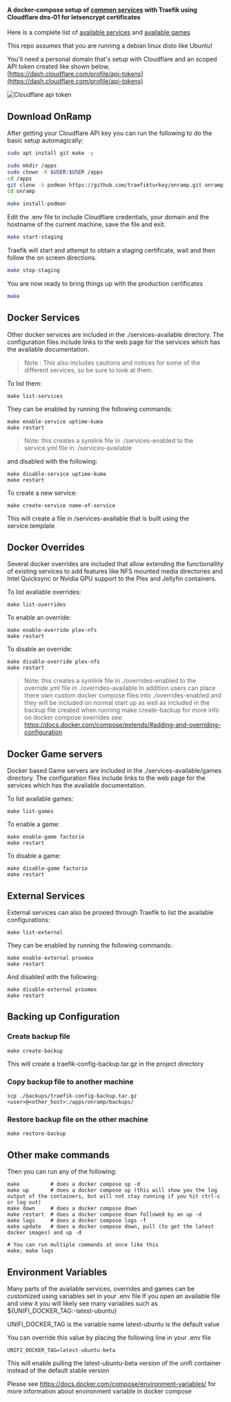 
#### A docker-compose setup of [common services](SERVICES.md) with Traefik using Cloudflare dns-01 for letsencrypt certificates

Here is a complete list of [available services](SERVICES.md) and [available games](SERVICES.md#available-games)

This repo assumes that you are running a debian linux disto like Ubuntu!

You'll need a personal domain that's setup with Cloudflare
and an scoped API token created like shown below, [https://dash.cloudflare.com/profile/api-tokens](https://dash.cloudflare.com/profile/api-tokens) 

![Cloudflare api token](https://raw.githubusercontent.com/traefikturkey/onramp/master/documentation/assets/read%2Bedit-token.png "Cloudflare api token")

## Download OnRamp

After getting your Cloudflare API key
you can run the following to do the basic setup automagically:

```bash
sudo apt install git make -y

sudo mkdir /apps
sudo chown -R $USER:$USER /apps
cd /apps
git clone -b podman https://github.com/traefikturkey/onramp.git onramp
cd onramp

make install-podman
```

Edit the .env file to include Cloudflare credentials, your domain and the hostname of the current machine, save the file and exit. 

```bash
make start-staging
```

Traefik will start and attempt to obtain a staging certificate, wait and then follow the on screen directions.

```bash
make stop-staging
```

You are now ready to bring things up with the production certificates

```bash
make
```

## Docker Services

Other docker services are included in the ./services-available directory.
The configuration files include links to the web page for the services which has 
the available documentation.

> Note : This also includes cautions and notices for some of the different services, so be sure to look at them.

To list them:
```
make list-services
```

They can be enabled by running the following commands:

```
make enable-service uptime-kuma
make restart
```
> Note: this creates a symlink file in ./services-enabled to the service.yml file in ./services-available

and disabled with the following:
```
make disable-service uptime-kuma
make restart
```

To create a new service:
```
make create-service name-of-service
```

This will create a file in /services-available that is built using the service.template



## Docker Overrides

Several docker overrides are included that allow extending the functionallity of existing services to add features like NFS mounted media directories and Intel Quicksync or Nvidia GPU support to the Plex and Jellyfin containers.

To list avaliable overrides:
```
make list-overrides
```

To enable an override:
```
make enable-override plex-nfs
make restart
```

To disable an override:
```
make disable-override plex-nfs
make restart
```
> Note: this creates a symlink file in ./overrides-enabled to the override.yml file in ./overrides-available
> In addition users can place there own custom docker compose files into ./overrides-enabled and they will be included on normal start up 
> as well as included in the backup file created when running make create-backup
> for more info on docker compose overrides see: https://docs.docker.com/compose/extends/#adding-and-overriding-configuration

## Docker Game servers

Docker based Game servers are included in the ./services-available/games directory.
The configuration files include links to the web page for the services which has 
the available documentation.

To list available games:
```
make list-games
```

To enable a game:
```
make enable-game factorio
make restart
```

To disable a game:
```
make disable-game factorio
make restart
```

## External Services
External services can also be proxied through Traefik to list the available configurations:

```
make list-external
```

They can be enabled by running the following commands:

```
make enable-external proxmox
make restart
```

And disabled with the following:
```
make disable-external proxmox
make restart
```
## Backing up Configuration

### Create backup file
```
make create-backup
```
This will create a traefik-config-backup.tar.gz in the project directory

### Copy backup file to another machine
```
scp ./backups/traefik-config-backup.tar.gz <user>@<other_host>:/apps/onramp/backups/
```

### Restore backup file on the other machine
```
make restore-backup
```

## Other make commands

Then you can run any of the following:

```
make          # does a docker compose up -d
make up       # does a docker compose up (this will show you the log output of the containers, but will not stay running if you hit ctrl-c or log out)
make down     # does a docker compose down
make restart  # does a docker compose down followed by an up -d
make logs     # does a docker compose logs -f
make update   # does a docker compose down, pull (to get the latest docker images) and up -d

# You can run multiple commands at once like this
make; make logs
```
## Environment Variables

Many parts of the available services, overrides and games can be customized using variables set in your .env file
If you open an available file and view it you will likely see many variables such as ${UNIFI_DOCKER_TAG:-latest-ubuntu}

UNIFI_DOCKER_TAG is the variable name 
latest-ubuntu is the default value

You can override this value by placing the following line in your .env file
```
UNIFI_DOCKER_TAG=latest-ubuntu-beta
```
This will enable pulling the latest-ubuntu-beta version of the unifi container instead of the default stable version

Please see https://docs.docker.com/compose/environment-variables/ for more information about environment variable in docker compose
